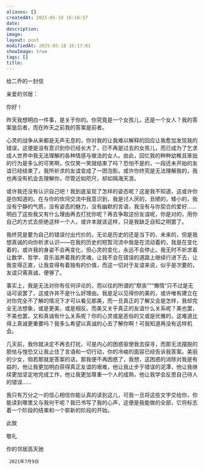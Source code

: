 ```yaml
---
aliases: []
createdAt: 2025-05-18 16:16:57
date: 
description: 
image: 
layout: post
modifiedAt: 2025-05-18 16:17:01
showImage: true
tags: []
title: 
---
```


给二乔的一封信

亲爱的邻居：

你好！

昨天我想明白一件事，是关于你的。你究竟是一个女孩儿，还是一个女人？我的答案是后者，而在昨天之前我的答案是前者。

心灵的战争从来都是无声无息的，你对我的让我难以解释的回应让我愈加发现我的错误，这便是没有意识到你已经长大了，已不再是过去的女孩儿，而已成为了乞求成人世界中我无法理解的各种情感与做法的女人。由此，回忆我的种种幼稚且笨拙的行为是多么的可笑啊，仅仅笑一笑就结束了吗？恐怕不是的，一段还未开始的友谊已经结束了。我所祈求的友谊变成了一团泡影。或许你终究是无法理解我的，我也再没有机会去理解你，尽管近如咫尺，却如隔海天涯。

或许我还没有认识自己吧！我到底呈现了怎样的姿态呢？这是我不知道，这或许你是你知道的。在与你的坎坷交流中我意识到，我是讨人厌的，丑陋的，矮小的，我没有宁静的气质，没有姿态的魅力，没有幽默的言语，我没有与你契合的爱好……明白了这些我又有什么理由再去打扰你呢？再去争取这份友谊呢，你是对的，用你自己的方式去拒绝这样一个人，或许本就该这样，只是我缺乏自知之明罢了。

我终究是要为自己的错误付出代价的，无论是历史的还是当下的、未来的，但是我想真诚的向你祈求认识――在我的历史的短暂河流中我是在流动着的，我是在变化着的，或许我的身姿不会再变化，但心灵的变化，永远不会停止。我无时不祈求着让数学、哲学、音乐滋养着我的灵魂，让我不会在错误的道路上继续行进下去，让我变得正直，让我变得有着独有的价值，而这一切对于友谊来说，似乎是次要的，友谊只需真诚，便够了。

事实上，我是无法对你有任何评论的，而以往的所谓的“颓丧”““懒惰”只不过是无话可说罢了，这或许并不是什么好理由。我是足以见得你的美的，或许唯有建立在对你完全不了解的情况下才可以看见那美，而一旦真正的了解又会是怎样，我却完全无法想象，或是更美，或是相反。而美又关乎真正的友谊什么关系呢？美也罢，不美也罢，又和真诚有什么关系呢？你的心灵或是恶俗的又或是优雅的，这难道比得上真诚更重要吗？我多么希望以真诚的心去了解你啊！可我知道再没有这样机会。

几天前，我你就决定不再去打扰，可是内心的困惑驱使我去探寻，而那无法摆脱的胆怯与惶恐又让我止住了言语和一切行动，你的冷峻的面容已经告诉我答案。美丽的少女，倘若那就是答案的话，那我便不再困惑了，我想，这困惑的消除对我是有益的，他让我更加明白获得真正友谊的艰难，他让我止步于错误的泥潭，他让我继续更加坚定地完成工作，他让我更加尊重一个人的成熟，他让我学会反思自己待人的错误……

 我只有万分之一的信心相信你能认真的读到这儿，可我一旦将这些文字交给你，你能读到哪里又与我何干呢？我已书写了我的心声，这便是我能做的全部，它将标志着一个阶段的结束和一个崭新的阶段的开始。

此致

  敬礼

 你的邻居高天驰

     2021年7月9日
